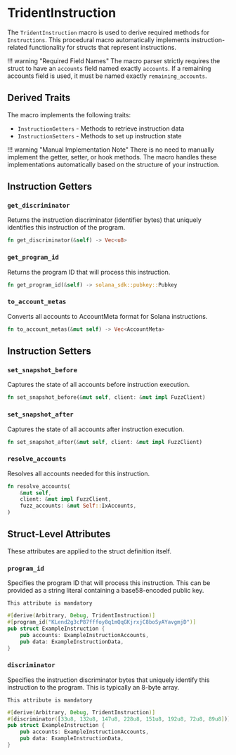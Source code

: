 # TridentInstruction

The `TridentInstruction` macro is used to derive required methods for `Instructions`. This procedural macro automatically implements instruction-related functionality for structs that represent instructions.


!!! warning "Required Field Names"
    The macro parser strictly requires the struct to have an `accounts` field named exactly `accounts`. If a remaining accounts field is used, it must be named exactly `remaining_accounts`.

## Derived Traits

The macro implements the following traits:

- `InstructionGetters` - Methods to retrieve instruction data
- `InstructionSetters` - Methods to set up instruction state

!!! warning "Manual Implementation Note"
    There is no need to manually implement the getter, setter, or hook methods. The macro handles these implementations automatically based on the structure of your instruction.

## Instruction Getters

### `get_discriminator`

Returns the instruction discriminator (identifier bytes) that uniquely identifies this instruction of the program.

```rust
fn get_discriminator(&self) -> Vec<u8>
```

### `get_program_id`

Returns the program ID that will process this instruction.

```rust
fn get_program_id(&self) -> solana_sdk::pubkey::Pubkey
```

### `to_account_metas`

Converts all accounts to AccountMeta format for Solana instructions.

```rust
fn to_account_metas(&mut self) -> Vec<AccountMeta>
```

## Instruction Setters

### `set_snapshot_before`

Captures the state of all accounts before instruction execution.

```rust
fn set_snapshot_before(&mut self, client: &mut impl FuzzClient)
```

### `set_snapshot_after`

Captures the state of all accounts after instruction execution.

```rust
fn set_snapshot_after(&mut self, client: &mut impl FuzzClient)
```

### `resolve_accounts`

Resolves all accounts needed for this instruction.

```rust
fn resolve_accounts(
    &mut self,
    client: &mut impl FuzzClient,
    fuzz_accounts: &mut Self::IxAccounts,
)
```


## Struct-Level Attributes

These attributes are applied to the struct definition itself.

### `program_id`

Specifies the program ID that will process this instruction. This can be provided as a string literal containing a base58-encoded public key.

`This attribute is mandatory`

```rust
#[derive(Arbitrary, Debug, TridentInstruction)]
#[program_id("KLend2g3cP87fffoy8q1mQqGKjrxjC8boSyAYavgmjD")]
pub struct ExampleInstruction {
    pub accounts: ExampleInstructionAccounts,
    pub data: ExampleInstructionData,
}
```

### `discriminator`

Specifies the instruction discriminator bytes that uniquely identify this instruction to the program. This is typically an 8-byte array.

`This attribute is mandatory`

```rust
#[derive(Arbitrary, Debug, TridentInstruction)]
#[discriminator([33u8, 132u8, 147u8, 228u8, 151u8, 192u8, 72u8, 89u8])]
pub struct ExampleInstruction {
    pub accounts: ExampleInstructionAccounts,
    pub data: ExampleInstructionData,
}
```
